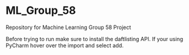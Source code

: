 # ML_Group_58
Repository for Machine Learning Group 58 Project

Before trying to run make sure to install the daftlisting API. If your using
PyCharm hover over the import and select add.